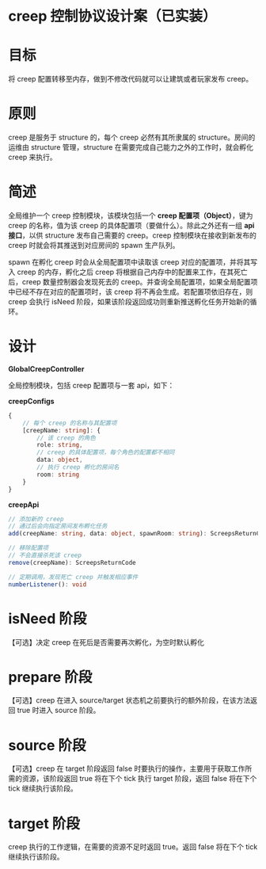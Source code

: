 # creep 控制协议设计案（已实装）

# 目标

将 creep 配置转移至内存，做到不修改代码就可以让建筑或者玩家发布 creep。

# 原则

creep 是服务于 structure 的，每个 creep 必然有其所隶属的 structure。房间的运维由 structure 管理，structure 在需要完成自己能力之外的工作时，就会孵化 creep 来执行。

# 简述

全局维护一个 creep 控制模块，该模块包括一个 **creep 配置项（Object）**，键为 creep 的名称，值为该 creep 的具体配置项（要做什么）。除此之外还有一组 **api 接口**，以供 structure 发布自己需要的 creep。creep 控制模块在接收到新发布的 creep 时就会将其推送到对应房间的 spawn 生产队列。

spawn 在孵化 creep 时会从全局配置项中读取该 creep 对应的配置项，并将其写入 creep 的内存，孵化之后 creep 将根据自己内存中的配置来工作，在其死亡后，creep 数量控制器会发现死去的 creep。并查询全局配置项，如果全局配置项中已经不存在对应的配置项时，该 creep 将不再会生成。若配置项依旧存在，则 creep 会执行 isNeed 阶段，如果该阶段返回成功则重新推送孵化任务开始新的循环。

# 设计

**GlobalCreepController**

全局控制模块，包括 creep 配置项与一套 api，如下：

**creepConfigs**

```ts
{
    // 每个 creep 的名称与其配置项
    [creepName: string]: {
        // 该 creep 的角色
        role: string,
        // creep 的具体配置项，每个角色的配置都不相同
        data: object,
        // 执行 creep 孵化的房间名
        room: string
    }
}
```

**creepApi**

```ts
// 添加新的 creep
// 通过后会向指定房间发布孵化任务
add(creepName: string, data: object, spawnRoom: string): ScreepsReturnCode

// 移除配置项
// 不会直接杀死该 creep
remove(creepName): ScreepsReturnCode

// 定期调用，发现死亡 creep 并触发相应事件
numberListener(): void
```

# isNeed 阶段

【可选】决定 creep 在死后是否需要再次孵化，为空时默认孵化

# prepare 阶段

【可选】creep 在进入 source/target 状态机之前要执行的额外阶段，在该方法返回 true 时进入 source 阶段。

# source 阶段

【可选】creep 在 target 阶段返回 false 时要执行的操作，主要用于获取工作所需的资源，该阶段返回 true 将在下个 tick 执行 target 阶段，返回 false 将在下个 tick 继续执行该阶段。

# target 阶段

creep 执行的工作逻辑，在需要的资源不足时返回 true。返回 false 将在下个 tick 继续执行该阶段。